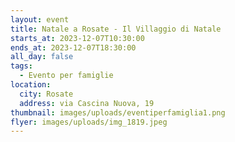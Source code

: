 ```yaml
---
layout: event
title: Natale a Rosate - Il Villaggio di Natale
starts_at: 2023-12-07T10:30:00
ends_at: 2023-12-07T18:30:00
all_day: false
tags:
  - Evento per famiglie
location:
  city: Rosate
  address: via Cascina Nuova, 19
thumbnail: images/uploads/eventiperfamiglia1.png
flyer: images/uploads/img_1819.jpeg
---
```

